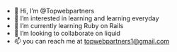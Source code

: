 - 👋 Hi, I’m @Topwebpartners
- 👀 I’m interested in learning and learning everyday
- 🌱 I’m currently learning Ruby on Rails
- 💞️ I’m looking to collaborate on liquid
- 📫 you can reach me at topwebpartners1@gmail.com

<!---
Topwebpartners/Topwebpartners is a ✨ special ✨ repository because its `README.md` (this file) appears on your GitHub profile.
You can click the Preview link to take a look at your changes.
--->
